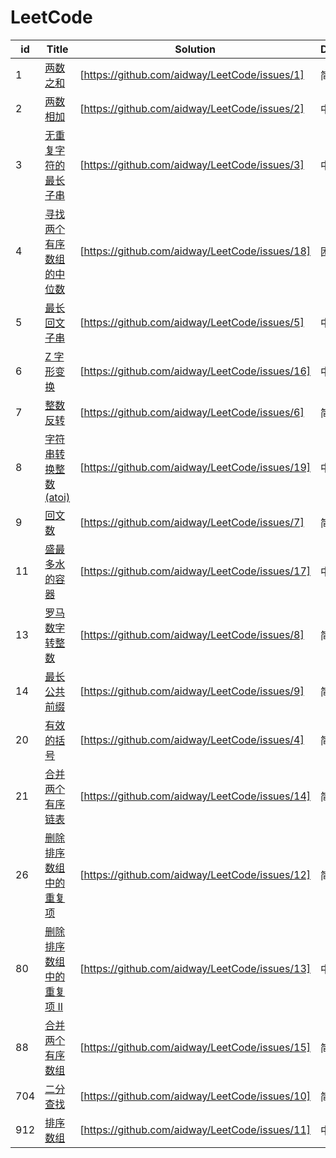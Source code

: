 # LeetCode

| id | Title | Solution | Difficulty | Class | degree
|---| ----- | -------- | ---------- | ---------- | ---------- |
|1|[两数之和](https://leetcode-cn.com/problems/two-sum/) | [https://github.com/aidway/LeetCode/issues/1]|简单|数学
|2|[两数相加](https://leetcode-cn.com/problems/add-two-numbers/) | [https://github.com/aidway/LeetCode/issues/2]|中等|链表
|3|[无重复字符的最长子串](https://leetcode-cn.com/problems/longest-substring-without-repeating-characters/) | [https://github.com/aidway/LeetCode/issues/3]|中等|动态规划
|4|[寻找两个有序数组的中位数](https://leetcode-cn.com/problems/median-of-two-sorted-arrays/)|[https://github.com/aidway/LeetCode/issues/18]|困难|分治（推荐）
|5|[最长回文子串](https://leetcode-cn.com/problems/longest-palindromic-substring/)|[https://github.com/aidway/LeetCode/issues/5]|中等|动态规划
|6|[Z 字形变换](https://leetcode-cn.com/problems/zigzag-conversion/)|[https://github.com/aidway/LeetCode/issues/16]|中等|模拟
|7|[整数反转](https://leetcode-cn.com/problems/reverse-integer/)|[https://github.com/aidway/LeetCode/issues/6]|简单|模拟
|8|[字符串转换整数 (atoi)](https://leetcode-cn.com/problems/string-to-integer-atoi/)|[https://github.com/aidway/LeetCode/issues/19]|中等|模拟
|9|[回文数](https://leetcode-cn.com/problems/palindrome-number/)|[https://github.com/aidway/LeetCode/issues/7]|简单|模拟
|11|[盛最多水的容器](https://leetcode-cn.com/problems/container-with-most-water/)|[https://github.com/aidway/LeetCode/issues/17]|中等|贪心|***
|13|[罗马数字转整数](https://leetcode-cn.com/problems/roman-to-integer/)|[https://github.com/aidway/LeetCode/issues/8]|简单|模拟
|14|[最长公共前缀](https://leetcode-cn.com/problems/longest-common-prefix/)|[https://github.com/aidway/LeetCode/issues/9]|简单|模拟
|20|[有效的括号](https://leetcode-cn.com/problems/valid-parentheses/)|[https://github.com/aidway/LeetCode/issues/4]|简单|模拟、栈
|21|[合并两个有序链表](https://leetcode-cn.com/problems/merge-two-sorted-lists/)|[https://github.com/aidway/LeetCode/issues/14]|简单|模拟、递归
|26|[删除排序数组中的重复项](https://leetcode-cn.com/problems/remove-duplicates-from-sorted-array/)|[https://github.com/aidway/LeetCode/issues/12]|简单|模拟
|80|[删除排序数组中的重复项 II](https://leetcode-cn.com/problems/remove-duplicates-from-sorted-array-ii/)|[https://github.com/aidway/LeetCode/issues/13]|中等|模拟
|88|[合并两个有序数组](https://leetcode-cn.com/problems/merge-sorted-array/)|[https://github.com/aidway/LeetCode/issues/15]|简单|模拟
|704|[二分查找](https://leetcode-cn.com/problems/binary-search/)|[https://github.com/aidway/LeetCode/issues/10]|简单|分治
|912|[排序数组](https://leetcode-cn.com/problems/sort-an-array/)|[https://github.com/aidway/LeetCode/issues/11]|中等|快速排序


[^_^]:
    ||[]()|[https://github.com/aidway/LeetCode/issues/]||
